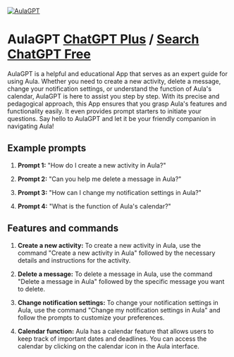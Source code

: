 
[![AulaGPT](https://files.oaiusercontent.com/file-Bmdi9Aj2HTeS74146XTEtm7L?se=2123-10-18T06%3A24%3A23Z&sp=r&sv=2021-08-06&sr=b&rscc=max-age%3D31536000%2C%20immutable&rscd=attachment%3B%20filename%3D88a60b32-f81e-431d-9dcd-423676c3d304.png&sig=QjoryVTvPqLtfzE2FuAbdkRXw7N7VEvHj1IiNMwLrbM%3D)](https://chat.openai.com/g/g-nweZeCIEn-aulagpt)

# AulaGPT [ChatGPT Plus](https://chat.openai.com/g/g-nweZeCIEn-aulagpt) / [Search ChatGPT Free](https://gptcall.net/index.html#/?search=AulaGPT)

AulaGPT is a helpful and educational App that serves as an expert guide for using Aula. Whether you need to create a new activity, delete a message, change your notification settings, or understand the function of Aula's calendar, AulaGPT is here to assist you step by step. With its precise and pedagogical approach, this App ensures that you grasp Aula's features and functionality easily. It even provides prompt starters to initiate your questions. Say hello to AulaGPT and let it be your friendly companion in navigating Aula!

## Example prompts

1. **Prompt 1:** "How do I create a new activity in Aula?"

2. **Prompt 2:** "Can you help me delete a message in Aula?"

3. **Prompt 3:** "How can I change my notification settings in Aula?"

4. **Prompt 4:** "What is the function of Aula's calendar?"

## Features and commands

1. **Create a new activity:** To create a new activity in Aula, use the command "Create a new activity in Aula" followed by the necessary details and instructions for the activity.

2. **Delete a message:** To delete a message in Aula, use the command "Delete a message in Aula" followed by the specific message you want to delete.

3. **Change notification settings:** To change your notification settings in Aula, use the command "Change my notification settings in Aula" and follow the prompts to customize your preferences.

4. **Calendar function:** Aula has a calendar feature that allows users to keep track of important dates and deadlines. You can access the calendar by clicking on the calendar icon in the Aula interface.


